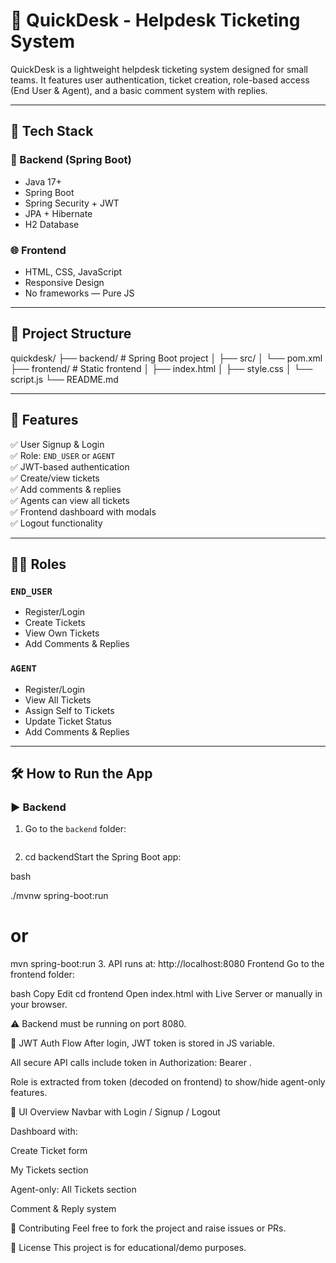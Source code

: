 # 🎫 QuickDesk - Helpdesk Ticketing System

QuickDesk is a lightweight helpdesk ticketing system designed for small teams. It features user authentication, ticket creation, role-based access (End User & Agent), and a basic comment system with replies.

---

## 🔧 Tech Stack

### 🚀 Backend (Spring Boot)
- Java 17+
- Spring Boot
- Spring Security + JWT
- JPA + Hibernate
- H2 Database

### 🌐 Frontend
- HTML, CSS, JavaScript
- Responsive Design
- No frameworks — Pure JS

---

## 📁 Project Structure

quickdesk/
├── backend/ # Spring Boot project
│ ├── src/
│ └── pom.xml
├── frontend/ # Static frontend
│ ├── index.html
│ ├── style.css
│ └── script.js
└── README.md


---

## 🧩 Features

✅ User Signup & Login  
✅ Role: `END_USER` or `AGENT`  
✅ JWT-based authentication  
✅ Create/view tickets  
✅ Add comments & replies  
✅ Agents can view all tickets  
✅ Frontend dashboard with modals  
✅ Logout functionality

---

## 🧑‍💼 Roles

### `END_USER`
- Register/Login
- Create Tickets
- View Own Tickets
- Add Comments & Replies

### `AGENT`
- Register/Login
- View All Tickets
- Assign Self to Tickets
- Update Ticket Status
- Add Comments & Replies

---

## 🛠️ How to Run the App

### ▶️ Backend

1. Go to the `backend` folder:

   ```bash
 2.  cd backendStart the Spring Boot app:

bash

./mvnw spring-boot:run
# or
mvn spring-boot:run
3. API runs at: http://localhost:8080
 Frontend
Go to the frontend folder:

bash
Copy
Edit
cd frontend
Open index.html with Live Server or manually in your browser.

⚠️ Backend must be running on port 8080.

🔐 JWT Auth Flow
After login, JWT token is stored in JS variable.

All secure API calls include token in Authorization: Bearer <token>.

Role is extracted from token (decoded on frontend) to show/hide agent-only features.

📸 UI Overview
Navbar with Login / Signup / Logout

Dashboard with:

Create Ticket form

My Tickets section

Agent-only: All Tickets section

Comment & Reply system

🤝 Contributing
Feel free to fork the project and raise issues or PRs.

📄 License
This project is for educational/demo purposes.





